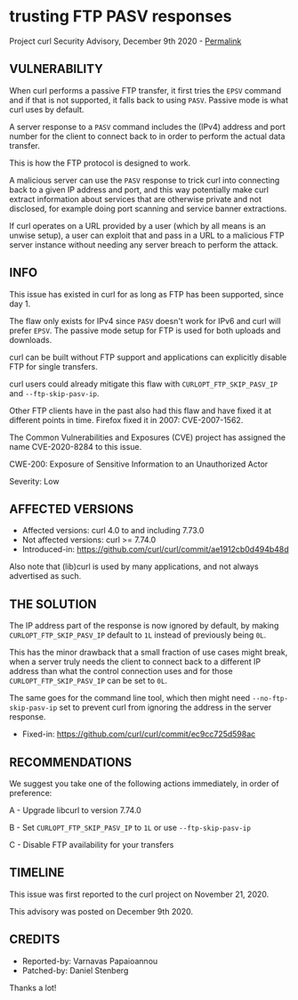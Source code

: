 trusting FTP PASV responses
===========================

Project curl Security Advisory, December 9th 2020 -
[Permalink](https://curl.se/docs/CVE-2020-8284.html)

VULNERABILITY
-------------

When curl performs a passive FTP transfer, it first tries the `EPSV` command
and if that is not supported, it falls back to using `PASV`.  Passive mode is
what curl uses by default.

A server response to a `PASV` command includes the (IPv4) address and port
number for the client to connect back to in order to perform the actual data
transfer.

This is how the FTP protocol is designed to work.

A malicious server can use the `PASV` response to trick curl into connecting
back to a given IP address and port, and this way potentially make curl
extract information about services that are otherwise private and not
disclosed, for example doing port scanning and service banner extractions.

If curl operates on a URL provided by a user (which by all means is an unwise
setup), a user can exploit that and pass in a URL to a malicious FTP server
instance without needing any server breach to perform the attack.

INFO
----

This issue has existed in curl for as long as FTP has been supported, since
day 1.

The flaw only exists for IPv4 since `PASV` doesn't work for IPv6 and curl will
prefer `EPSV`. The passive mode setup for FTP is used for both uploads and
downloads.

curl can be built without FTP support and applications can explicitly disable
FTP for single transfers.

curl users could already mitigate this flaw with `CURLOPT_FTP_SKIP_PASV_IP`
and `--ftp-skip-pasv-ip`.

Other FTP clients have in the past also had this flaw and have fixed it at
different points in time. Firefox fixed it in 2007: CVE-2007-1562.

The Common Vulnerabilities and Exposures (CVE) project has assigned the name
CVE-2020-8284 to this issue.

CWE-200: Exposure of Sensitive Information to an Unauthorized Actor

Severity: Low

AFFECTED VERSIONS
-----------------

- Affected versions: curl 4.0 to and including 7.73.0
- Not affected versions: curl >= 7.74.0
- Introduced-in: https://github.com/curl/curl/commit/ae1912cb0d494b48d

Also note that (lib)curl is used by many applications, and not always
advertised as such.

THE SOLUTION
------------

The IP address part of the response is now ignored by default, by making
`CURLOPT_FTP_SKIP_PASV_IP` default to `1L` instead of previously being `0L`.

This has the minor drawback that a small fraction of use cases might break,
when a server truly needs the client to connect back to a different IP address
than what the control connection uses and for those `CURLOPT_FTP_SKIP_PASV_IP`
can be set to `0L`.

The same goes for the command line tool, which then might need
`--no-ftp-skip-pasv-ip` set to prevent curl from ignoring the address in the
server response.

- Fixed-in: https://github.com/curl/curl/commit/ec9cc725d598ac

RECOMMENDATIONS
--------------

We suggest you take one of the following actions immediately, in order of
preference:

 A - Upgrade libcurl to version 7.74.0

 B - Set `CURLOPT_FTP_SKIP_PASV_IP` to `1L` or use `--ftp-skip-pasv-ip`

 C - Disable FTP availability for your transfers

TIMELINE
--------

This issue was first reported to the curl project on November 21, 2020.

This advisory was posted on December 9th 2020.

CREDITS
-------

- Reported-by: Varnavas Papaioannou
- Patched-by: Daniel Stenberg

Thanks a lot!
